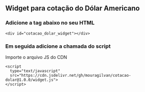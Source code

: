 
## Widget para cotação do Dólar Americano

### Adicione a tag abaixo no seu HTML
```
<div id="cotacao_dolar_widget"></div>
```

### Em seguida adicione a chamada do script
Importe o arquivo JS do CDN 
```
<script
  type="text/javascript"
  src="https://cdn.jsdelivr.net/gh/mouragilvan/cotacao-dolar@1.0.0/widget.js">
</script>
```
